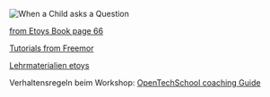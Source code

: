 ﻿![When a Child asks a Question](https://raw.github.com/niccokunzmann/spiele-mit-kindern/master/quellen/When_a_Child_asks_a_Question.png)

[from Etoys Book page 66](http://www.mttcs.org/Projekte/Squeak/material/i3learning.pdf)

[Tutorials from Freemor](https://archive.org/search.php?query=freemor)

[Lehrmaterialien etoys](http://www.columbusschoolforgirls.net/etoys/)

Verhaltensregeln beim Workshop: [OpenTechSchool coaching Guide](http://opentechschool.github.io/slides/presentations/coaching/)
